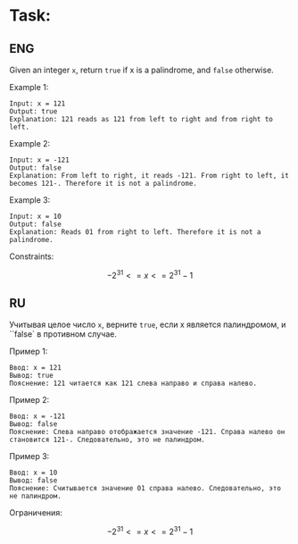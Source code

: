 # Task:
## ENG
Given an integer ```x```, return ```true``` if x is a palindrome, and ```false``` otherwise.

Example 1:
```
Input: x = 121
Output: true
Explanation: 121 reads as 121 from left to right and from right to left.
```
Example 2:
```
Input: x = -121
Output: false
Explanation: From left to right, it reads -121. From right to left, it becomes 121-. Therefore it is not a palindrome.
```
Example 3:
```
Input: x = 10
Output: false
Explanation: Reads 01 from right to left. Therefore it is not a palindrome.
```

Constraints:

$$-2^{31} <= x <= 2^{31} - 1$$

## RU
Учитывая целое число ```x```, верните ```true```, если x является палиндромом, и ``false` в противном случае.

Пример 1:
```
Ввод: x = 121
Вывод: true
Пояснение: 121 читается как 121 слева направо и справа налево.
```
Пример 2:
```
Ввод: x = -121
Вывод: false
Пояснение: Слева направо отображается значение -121. Справа налево он становится 121-. Следовательно, это не палиндром.
```
Пример 3:
```
Ввод: x = 10
Вывод: false
Пояснение: Считывается значение 01 справа налево. Следовательно, это не палиндром.
```

Ограничения:

$$-2^{31} <= x <= 2^{31} - 1$$